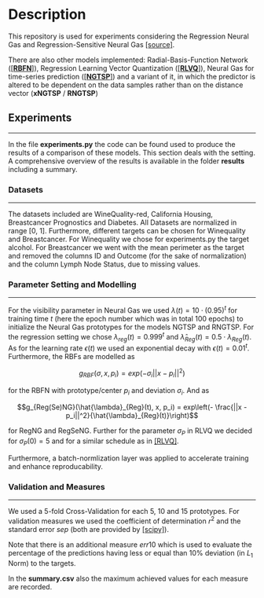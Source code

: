 # Description
This repository is used for experiments considering the Regression Neural Gas and Regression-Sensitive Neural Gas [[source]](https://www.techfak.uni-bielefeld.de/~fschleif/mlr/mlr_01_2023.pdf).

There are also other models implemented: Radial-Basis-Function Network ([[__RBFN__]](https://ieeexplore.ieee.org/document/6796477)), Regression Learning Vector Quantization ([[__RLVQ__]](https://ieeexplore.ieee.org/document/5360312)), Neural Gas for time-series prediction ([[__NGTSP__]](https://ieeexplore.ieee.org/document/238311)) and  a variant of it, in which the predictor is altered to be dependent on the data samples rather than on the distance vector (__xNGTSP__ / __RNGTSP__)

## Experiments
---
In the file __experiments.py__ the code can be found used to produce the results of a comparison of these models. This section deals with the setting. A comprehensive overview of the results is available in the folder __results__ including a summary.

### Datasets
---
The datasets included are WineQuality-red, California Housing, Breastcancer Prognostics and Diabetes. All Datasets are normalized in range [0, 1]. Furthermore, different targets can be chosen for Winequality and Breastcancer. For Winequality we chose for experiments.py the target alcohol. For Breastcancer we went with the mean perimeter as the target and removed the columns ID and Outcome (for the sake of normalization) and the column Lymph Node Status, due to missing values.

### Parameter Setting and Modelling
---
For the visibility parameter in Neural Gas we used $\lambda(t) = 10 \cdot (0.95) ^ t$ for training time $t$ (here the epoch number which was in total 100 epochs) to initialize the Neural Gas prototypes for the models NGTSP and RNGTSP. For the regression setting we chose $\lambda_{reg}(t) = 0.999^t$ and $\hat{\lambda}_{Reg}(t) = 0.5 \cdot \lambda_{Reg}(t)$. As for the learning rate $\epsilon(t)$ we used an exponential decay with $\epsilon(t) = 0.01^t$. Furthermore, the RBFs are modelled as 

$$g_{RBF}(\sigma, x, p_i) = exp(- \sigma_i ||x - p_i||^2)$$

for the RBFN with prototype/center $p_i$ and deviation $\sigma_i$. And as

$$g_{Reg(Se)NG}(\hat{\lambda}_{Reg}(t), x, p_i) = exp\left(- \frac{||x - p_i||^2}{\hat{\lambda}_{Reg}(t)}\right)$$

for RegNG and RegSeNG.
Further for the parameter $\sigma_P$ in RLVQ we decided for $\sigma_P(0) = 5$ and for a similar schedule as in [[RLVQ]](https://ieeexplore.ieee.org/document/5360312).

Furthermore, a batch-normlization layer was applied to accelerate training and enhance reproducability.

### Validation and Measures
---
We used a 5-fold Cross-Validation for each 5, 10 and 15 prototypes. For validation measures we used the coefficient of determination $r^2$ and the standard error $sep$ (both are provided by [[scipy]](https://docs.scipy.org/doc/scipy/reference/generated/scipy.stats.linregress.html)).

Note that there is an additional measure $err10$ which is used to evaluate the percentage of the predictions having less or equal than $10\%$ deviation (in $L_1$ Norm) to the targets.

In the __summary.csv__ also the maximum achieved values for each measure are recorded.